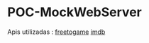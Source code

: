 # POC-MockWebServer

Apis utilizadas : [freetogame](https://www.freetogame.com/api/) 
[imdb]("https://imdb-api.com/en/API/Search/")
